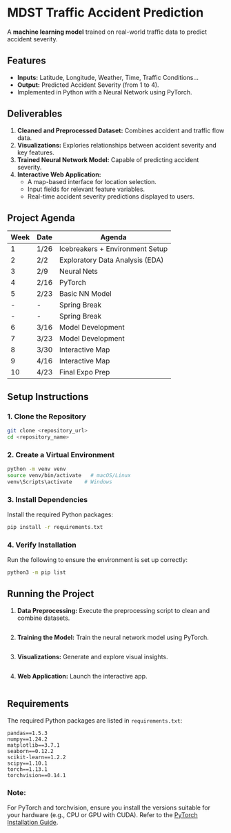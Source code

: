 # MDST Traffic Accident Prediction

A **machine learning model** trained on real-world traffic data to predict accident severity.

## Features
- **Inputs:** Latitude, Longitude, Weather, Time, Traffic Conditions...
- **Output:** Predicted Accident Severity (from 1 to 4).
- Implemented in Python with a Neural Network using PyTorch.

## Deliverables
1. **Cleaned and Preprocessed Dataset:** Combines accident and traffic flow data.
2. **Visualizations:** Explories relationships between accident severity and key features.
3. **Trained Neural Network Model:** Capable of predicting accident severity.
4. **Interactive Web Application:**
   - A map-based interface for location selection.
   - Input fields for relevant feature variables.
   - Real-time accident severity predictions displayed to users.

## Project Agenda
| Week  | Date   | Agenda                          |
|-------|--------|---------------------------------|
| 1     | 1/26   | Icebreakers + Environment Setup |
| 2     | 2/2    | Exploratory Data Analysis (EDA) |
| 3     | 2/9    | Neural Nets                     |
| 4     | 2/16   | PyTorch                         |
| 5     | 2/23   | Basic NN Model                  |
| -     | -      | Spring Break                    |
| -     | -      | Spring Break                    |
| 6     | 3/16   | Model Development               |
| 7     | 3/23   | Model Development               |
| 8     | 3/30   | Interactive Map                 |
| 9     | 4/16   | Interactive Map                 |
| 10    | 4/23   | Final Expo Prep                 |

## Setup Instructions

### 1. Clone the Repository
```bash
git clone <repository_url>
cd <repository_name>
```

### 2. Create a Virtual Environment
```bash
python -m venv venv
source venv/bin/activate   # macOS/Linux
venv\Scripts\activate    # Windows
```

### 3. Install Dependencies
Install the required Python packages:
```bash
pip install -r requirements.txt
```

### 4. Verify Installation
Run the following to ensure the environment is set up correctly:
```bash
python3 -m pip list
```

## Running the Project
1. **Data Preprocessing:** Execute the preprocessing script to clean and combine datasets.
```bash
```

2. **Training the Model:** Train the neural network model using PyTorch.
```bash
```

3. **Visualizations:** Generate and explore visual insights.
```bash
```

4. **Web Application:** Launch the interactive app.
```bash
```

## Requirements
The required Python packages are listed in `requirements.txt`:
```
pandas==1.5.3
numpy==1.24.2
matplotlib==3.7.1
seaborn==0.12.2
scikit-learn==1.2.2
scipy==1.10.1
torch==1.13.1
torchvision==0.14.1
```

### Note:
For PyTorch and torchvision, ensure you install the versions suitable for your hardware (e.g., CPU or GPU with CUDA). Refer to the [PyTorch Installation Guide](https://pytorch.org/get-started/locally/).

